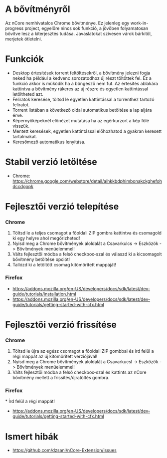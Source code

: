 # A bővítményről
Az nCore nemhivatalos Chrome bővítménye. Ez jelenleg egy work-in-progress project, egyelőre nincs sok funkció, a jövőben folyamatosan bővítve lesz a kiterjesztés tudása. Javaslatokat szívesen várok bárkitől, merjetek ötletelni.

# Funkciók

* Desktop értesítések torrent feltöltésekről, a bővítmény jelezni fogja neked ha például a kedvenc sorozatodhoz új részt töltöttek fel. Ez a funkció akkor is működik ha a böngésző nem fut. Az értesítés ablakára kattintva a bővítmény rákeres az új részre és egyetlen kattintással letöltheted azt.
* Feliratok keresése, töltsd le egyetlen kattintással a torrenthez tartozó feliratot.
* Torrent listában a következő oldal automatikus betöltése a lap aljára érve.
* Képernyőképeknél előnézet mutatása ha az egérkurzort a kép fölé visszük.
* Mentett keresések, egyetlen kattintással előhozhatod a gyakran keresett tartalmakat.
* Keresőmező automatikus lenyitása.

# Stabil verzió letöltése

* Chrome: https://chrome.google.com/webstore/detail/aihkkbdphimbonakckghefohdccdgopk

# Fejlesztői verzió telepítése

### Chrome

1. Töltsd le a teljes csomagot a főoldali ZIP gombra kattintva és csomagold ki egy helyre ahol megőrizheted!
1. Nyisd meg a Chrome bővítmények aloldalát a Csavarkulcs -> Eszközök -> Bővítmények menüelemmel!
1. Válts fejlesztői módba a felső checkbox-szal és válaszd ki a kicsomagolt bővítmény betöltése opciót!
1. Tallózd ki a letöltött csomag kitömörített mappáját!

### Firefox

* https://addons.mozilla.org/en-US/developers/docs/sdk/latest/dev-guide/tutorials/installation.html
* https://addons.mozilla.org/en-US/developers/docs/sdk/latest/dev-guide/tutorials/getting-started-with-cfx.html

# Fejlesztői verzió frissítése

### Chrome

1. Töltsd le újra az egész csomagot a főoldali ZIP gombbal és írd felül a régi mappát az új kitömörített verziójával!
1. Nyisd meg a Chrome bővítmények aloldalát a Csavarkucsl -> Eszközök -> Bővítmények menüelemmel!
1. Válts fejlesztői módba a felső checkbox-szal és kattints az nCore bővítmény mellett a frissítés/újratöltés gombra.

### Firefox

* Írd felül a régi mappát!
* https://addons.mozilla.org/en-US/developers/docs/sdk/latest/dev-guide/tutorials/getting-started-with-cfx.html

# Ismert hibák

* https://github.com/dzsani/nCore-Extension/issues